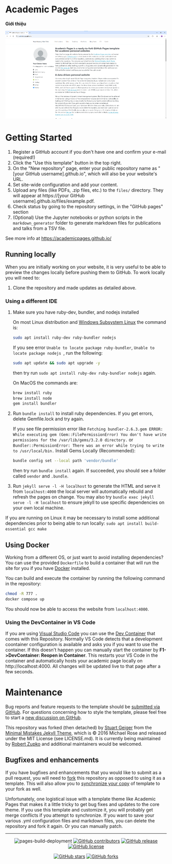 # Academic Pages
**Giới thiệu**

![Academic Pages template example](images/homepage.png "Academic Pages template example")

# Getting Started

1. Register a GitHub account if you don't have one and confirm your e-mail (required!)
1. Click the "Use this template" button in the top right.
1. On the "New repository" page, enter your public repository name as "[your GitHub username].github.io", which will also be your website's URL.
1. Set site-wide configuration and add your content.
1. Upload any files (like PDFs, .zip files, etc.) to the `files/` directory. They will appear at https://[your GitHub username].github.io/files/example.pdf.
1. Check status by going to the repository settings, in the "GitHub pages" section
1. (Optional) Use the Jupyter notebooks or python scripts in the `markdown_generator` folder to generate markdown files for publications and talks from a TSV file.

See more info at https://academicpages.github.io/

## Running locally

When you are initially working on your website, it is very useful to be able to preview the changes locally before pushing them to GitHub. To work locally you will need to:

1. Clone the repository and made updates as detailed above.

### Using a different IDE
1. Make sure you have ruby-dev, bundler, and nodejs installed
    
    On most Linux distribution and [Windows Subsystem Linux](https://learn.microsoft.com/en-us/windows/wsl/about) the command is:
    ```bash
    sudo apt install ruby-dev ruby-bundler nodejs
    ```
    If you see error `Unable to locate package ruby-bundler`, `Unable to locate package nodejs `, run the following:
    ```bash
    sudo apt update && sudo apt upgrade -y
    ```
    then try run `sudo apt install ruby-dev ruby-bundler nodejs` again.

    On MacOS the commands are:
    ```bash
    brew install ruby
    brew install node
    gem install bundler
    ```
1. Run `bundle install` to install ruby dependencies. If you get errors, delete Gemfile.lock and try again.

    If you see file permission error like `Fetching bundler-2.6.3.gem ERROR:  While executing gem (Gem::FilePermissionError) You don't have write permissions for the /var/lib/gems/3.2.0 directory.` or `Bundler::PermissionError: There was an error while trying to write to /usr/local/bin.`
    Install Gems Locally (Recommended):
    ```bash
    bundle config set --local path 'vendor/bundle'
    ```
    then try run `bundle install` again. If succeeded, you should see a folder called `vendor` and `.bundle`.

1. Run `jekyll serve -l -H localhost` to generate the HTML and serve it from `localhost:4000` the local server will automatically rebuild and refresh the pages on change.
    You may also try `bundle exec jekyll serve -l -H localhost` to ensure jekyll to use specific dependencies on your own local machine.

If you are running on Linux it may be necessary to install some additional dependencies prior to being able to run locally: `sudo apt install build-essential gcc make`

## Using Docker

Working from a different OS, or just want to avoid installing dependencies? You can use the provided `Dockerfile` to build a container that will run the site for you if you have [Docker](https://www.docker.com/) installed.

You can build and execute the container by running the following command in the repository:

```bash
chmod -R 777 .
docker compose up
```

You should now be able to access the website from `localhost:4000`.

### Using the DevContainer in VS Code

If you are using [Visual Studio Code](https://code.visualstudio.com/) you can use the [Dev Container](https://code.visualstudio.com/docs/devcontainers/containers) that comes with this Repository. Normally VS Code detects that a development coontainer configuration is available and asks you if you want to use the container. If this doesn't happen you can manually start the container by **F1->DevContainer: Reopen in Container**. This restarts your VS Code in the container and automatically hosts your academic page locally on http://localhost:4000. All changes will be updated live to that page after a few seconds.

# Maintenance

Bug reports and feature requests to the template should be [submitted via GitHub](https://github.com/academicpages/academicpages.github.io/issues/new/choose). For questions concerning how to style the template, please feel free to start a [new discussion on GitHub](https://github.com/academicpages/academicpages.github.io/discussions).

This repository was forked (then detached) by [Stuart Geiger](https://github.com/staeiou) from the [Minimal Mistakes Jekyll Theme](https://mmistakes.github.io/minimal-mistakes/), which is © 2016 Michael Rose and released under the MIT License (see LICENSE.md). It is currently being maintained by [Robert Zupko](https://github.com/rjzupkoii) and additional maintainers would be welcomed.

## Bugfixes and enhancements

If you have bugfixes and enhancements that you would like to submit as a pull request, you will need to [fork](https://docs.github.com/en/pull-requests/collaborating-with-pull-requests/working-with-forks/fork-a-repo) this repository as opposed to using it as a template. This will also allow you to [synchronize your copy](https://docs.github.com/en/pull-requests/collaborating-with-pull-requests/working-with-forks/syncing-a-fork) of template to your fork as well.

Unfortunately, one logistical issue with a template theme like Academic Pages that makes it a little tricky to get bug fixes and updates to the core theme. If you use this template and customize it, you will probably get merge conflicts if you attempt to synchronize. If you want to save your various .yml configuration files and markdown files, you can delete the repository and fork it again. Or you can manually patch.

---
<div align="center">
    
![pages-build-deployment](https://github.com/academicpages/academicpages.github.io/actions/workflows/pages/pages-build-deployment/badge.svg)
[![GitHub contributors](https://img.shields.io/github/contributors/academicpages/academicpages.github.io.svg)](https://github.com/academicpages/academicpages.github.io/graphs/contributors)
[![GitHub release](https://img.shields.io/github/v/release/academicpages/academicpages.github.io)](https://github.com/academicpages/academicpages.github.io/releases/latest)
[![GitHub license](https://img.shields.io/github/license/academicpages/academicpages.github.io?color=blue)](https://github.com/academicpages/academicpages.github.io/blob/master/LICENSE)

[![GitHub stars](https://img.shields.io/github/stars/academicpages/academicpages.github.io)](https://github.com/academicpages/academicpages.github.io)
[![GitHub forks](https://img.shields.io/github/forks/academicpages/academicpages.github.io)](https://github.com/academicpages/academicpages.github.io/fork)
</div>
